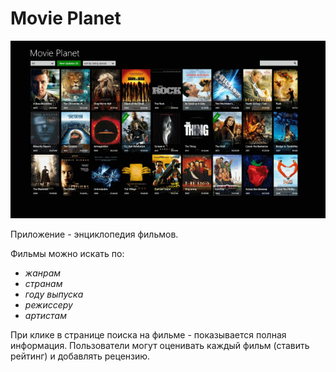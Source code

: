 # Movie Planet

![](Posters/README_preview.png)

Приложение - энциклопедия фильмов.

Фильмы можно искать по:
 * _жанрам_ 
 * _странам_
 * _году выпуска_ 
 * _режиссеру_ 
 * _артистам_ 
  
При клике в странице поиска на фильме - показывается полная информация. 
Пользователи могут оценивать каждый фильм (ставить рейтинг) и добавлять рецензию. 

